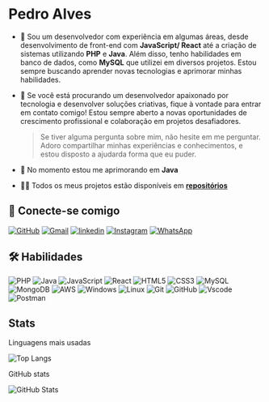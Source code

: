 
# Pedro Alves

- 🔭 Sou um desenvolvedor com experiência em algumas áreas, desde desenvolvimento de front-end com **JavaScript/ React** até a criação de sistemas utilizando **PHP** e **Java**. Além disso, tenho habilidades em banco de dados, como **MySQL** que utilizei em diversos projetos. Estou sempre buscando aprender novas tecnologias e aprimorar minhas habilidades.

- 💬 Se você está procurando um desenvolvedor apaixonado por tecnologia e desenvolver soluções criativas, fique à vontade para entrar em contato comigo! Estou sempre aberto a novas oportunidades de crescimento profissional e colaboração em projetos desafiadores.

    > Se tiver alguma pergunta sobre mim, não hesite em me perguntar. Adoro compartilhar minhas experiências e conhecimentos, e estou disposto a ajudarda forma que eu puder.

- 🌱 No momento estou me aprimorando em **Java**

- 👨‍💻 Todos os meus projetos estão disponíveis em
[**repositórios**](github.com/pedrohrqe?tab=repositories)

## 🔗 Conecte-se comigo
[![GitHub](https://img.shields.io/badge/GitHub-100000?style=for-the-badge&logo=github&logoColor=white)](https://github.com/pedrohrqe)
[![Gmail](https://img.shields.io/badge/Gmail-D14836?style=for-the-badge&logo=gmail&logoColor=white)](mailto:pholiveira.2001@gmail.com)
[![linkedin](https://img.shields.io/badge/linkedin-0A66C2?style=for-the-badge&logo=linkedin&logoColor=white)](https://www.linkedin.com/in/pedrohrqe/)
[![Instagram](https://img.shields.io/badge/-Instagram-%23E4405F?style=for-the-badge&logo=instagram&logoColor=white)](https://www.instagram.com/pedro.hrqe/)
[![WhatsApp](https://img.shields.io/badge/WhatsApp-25D366?style=for-the-badge&logo=whatsapp&logoColor=white)](https://wa.me/5511957056555)

## 🛠 Habilidades
![PHP](https://img.shields.io/badge/PHP-777BB4?style=for-the-badge&logo=php&logoColor=white)
![Java](https://img.shields.io/badge/java-%23ED8B00.svg?style=for-the-badge&logo=openjdk&logoColor=white)
![JavaScript](https://img.shields.io/badge/JavaScript-F7DF1E?style=for-the-badge&logo=javascript&logoColor=black)
![React](https://img.shields.io/badge/React-20232A?style=for-the-badge&logo=react&logoColor=61DAFB)
![HTML5](https://img.shields.io/badge/HTML5-E34F26?style=for-the-badge&logo=html5&logoColor=white)
![CSS3](https://img.shields.io/badge/CSS3-1572B6?style=for-the-badge&logo=css3&logoColor=white)
![MySQL](https://img.shields.io/badge/MySQL-00000F?style=for-the-badge&logo=mysql&logoColor=white)
![MongoDB](https://img.shields.io/badge/MongoDB-%234ea94b.svg?style=for-the-badge&logo=mongodb&logoColor=white)
![AWS](https://img.shields.io/badge/AWS-000.svg?style=for-the-badge&logo=amazon-aws&logoColor=white)
![Windows](https://img.shields.io/badge/Windows-000?style=for-the-badge&logo=windows&logoColor=2CA5E0)
![Linux](https://img.shields.io/badge/Linux-000?style=for-the-badge&logo=linux&logoColor=FCC624)
![Git](https://img.shields.io/badge/GIT-E44C30?style=for-the-badge&logo=git&logoColor=white)
![GitHub](https://img.shields.io/badge/GitHub-100000?style=for-the-badge&logo=github&logoColor=white)
![Vscode](https://img.shields.io/badge/Vscode-007ACC?style=for-the-badge&logo=visual-studio-code&logoColor=white)
![Postman](https://img.shields.io/badge/Postman-FF6C37.svg?style=for-the-badge&logo=Postman&logoColor=white)

## Stats
Linguagens mais usadas

![Top Langs](https://github-readme-stats-git-masterrstaa-rickstaa.vercel.app/api/top-langs/?username=pedrohrqe&layout=compact&bg_color=0d2242&border_color=FFFFFF&title_color=E94D5F&text_color=FFF&hide_title=true)

GitHub stats

![GitHub Stats](https://github-readme-stats.vercel.app/api?username=pedrohrqe&theme=transparent&bg_color=0d2242&border_color=FFFFFF&show_icons=true&icon_color=30A3DC&title_color=E94D5F&text_color=FFF&hide_title=true)